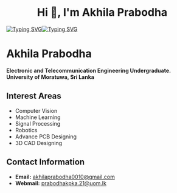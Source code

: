 <h1 align="center">Hi 👋, I'm Akhila Prabodha</h1>

[![Typing SVG](https://readme-typing-svg.herokuapp.com?font=Fira+Code&weight=600&size=36&duration=1&color=818181&repeat=false&width=600&height=55&lines=I'm+interested+in%2C)](https://git.io/typing-svg)[![Typing SVG](https://readme-typing-svg.herokuapp.com?font=Fira+Code&weight=600&size=36&duration=2003&pause=400&color=FFFFFF&background=FFFFFF00&center=true&width=600&height=55&lines=Computer+Vision!%F0%9F%91%81%EF%B8%8F;Machine+Learning!%F0%9F%96%A5%EF%B8%8F;Robotics!%F0%9F%A4%96;Artificial+Intelligence!%F0%9F%A7%A0)](https://git.io/typing-svg)


# Akhila Prabodha

**Electronic and Telecommunication Engineering Undergraduate.**  
**University of Moratuwa, Sri Lanka**

## Interest Areas
- Computer Vision
- Machine Learning
- Signal Processing
- Robotics
- Advance PCB Designing
- 3D CAD Designing

## Contact Information
- **Email:** akhilaprabodha0010@gmail.com
- **Webmail:** prabodhakpka.21@uom.lk
